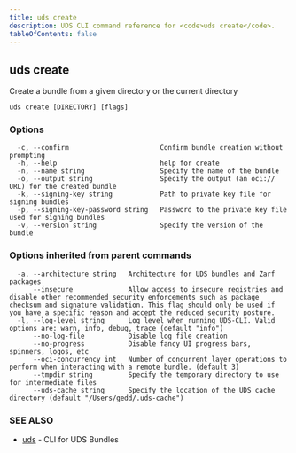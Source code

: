 ```yaml
---
title: uds create
description: UDS CLI command reference for <code>uds create</code>.
tableOfContents: false
---
```


<!-- Page generated by UDS CLI; DO NOT EDIT -->

## uds create

Create a bundle from a given directory or the current directory

```
uds create [DIRECTORY] [flags]
```

### Options

```
  -c, --confirm                       Confirm bundle creation without prompting
  -h, --help                          help for create
  -n, --name string                   Specify the name of the bundle
  -o, --output string                 Specify the output (an oci:// URL) for the created bundle
  -k, --signing-key string            Path to private key file for signing bundles
  -p, --signing-key-password string   Password to the private key file used for signing bundles
  -v, --version string                Specify the version of the bundle
```

### Options inherited from parent commands

```
  -a, --architecture string   Architecture for UDS bundles and Zarf packages
      --insecure              Allow access to insecure registries and disable other recommended security enforcements such as package checksum and signature validation. This flag should only be used if you have a specific reason and accept the reduced security posture.
  -l, --log-level string      Log level when running UDS-CLI. Valid options are: warn, info, debug, trace (default "info")
      --no-log-file           Disable log file creation
      --no-progress           Disable fancy UI progress bars, spinners, logos, etc
      --oci-concurrency int   Number of concurrent layer operations to perform when interacting with a remote bundle. (default 3)
      --tmpdir string         Specify the temporary directory to use for intermediate files
      --uds-cache string      Specify the location of the UDS cache directory (default "/Users/gedd/.uds-cache")
```

### SEE ALSO

* [uds](/commands/uds/)	 - CLI for UDS Bundles
